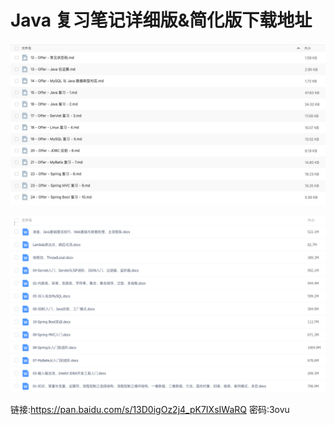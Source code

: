 # Java 复习笔记详细版&简化版下载地址

![image](https://github.com/OSrcD/java-for-linux/blob/master/image/Java复习笔记简化版.jpg)

![image](https://github.com/OSrcD/java-for-linux/blob/master/image/Java复习笔记详细版.png)

链接:https://pan.baidu.com/s/13D0igOz2j4_pK7IXsIWaRQ  密码:3ovu